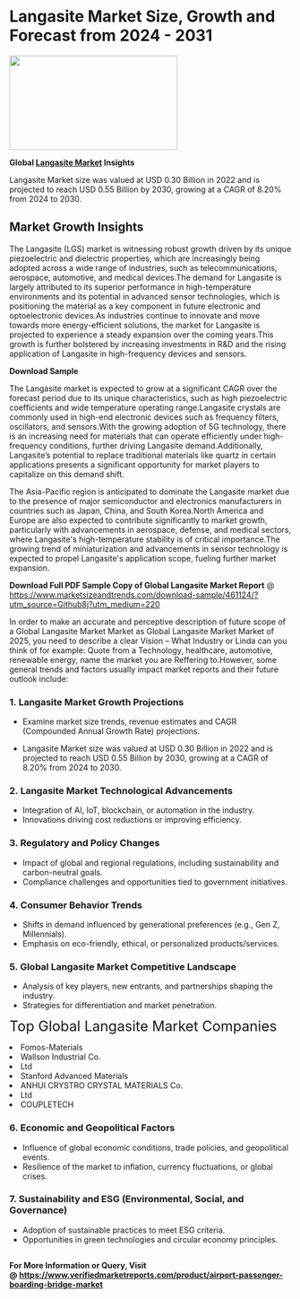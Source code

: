 <H1>Langasite Market Size, Growth and Forecast from 2024 - 2031</H1><img class="aligncenter size-medium wp-image-584254" src="https://thirdeyenews.in/wp-content/uploads/2024/09/Global-Market-Research-300x168.jpeg" alt="" width="300" height="168" /><p><strong>Global&nbsp;<a href="https://www.marketsizeandtrends.com/download-sample/461124/?utm_source=Github8j?utm_medium=220">Langasite Market</a> Insights</strong></p><p>Langasite Market size was valued at USD 0.30 Billion in 2022 and is projected to reach USD 0.55 Billion by 2030, growing at a CAGR of 8.20% from 2024 to 2030.</p><p><h2>Market Growth Insights</h2> <p>The Langasite (LGS) market is witnessing robust growth driven by its unique piezoelectric and dielectric properties, which are increasingly being adopted across a wide range of industries, such as telecommunications, aerospace, automotive, and medical devices.The demand for Langasite is largely attributed to its superior performance in high-temperature environments and its potential in advanced sensor technologies, which is positioning the material as a key component in future electronic and optoelectronic devices.As industries continue to innovate and move towards more energy-efficient solutions, the market for Langasite is projected to experience a steady expansion over the coming years.This growth is further bolstered by increasing investments in R&D and the rising application of Langasite in high-frequency devices and sensors.</p> <p><strong>Download Sample</strong></p> <p>The Langasite market is expected to grow at a significant CAGR over the forecast period due to its unique characteristics, such as high piezoelectric coefficients and wide temperature operating range.Langasite crystals are commonly used in high-end electronic devices such as frequency filters, oscillators, and sensors.With the growing adoption of 5G technology, there is an increasing need for materials that can operate efficiently under high-frequency conditions, further driving Langasite demand.Additionally, Langasite’s potential to replace traditional materials like quartz in certain applications presents a significant opportunity for market players to capitalize on this demand shift.</p> <p>The Asia-Pacific region is anticipated to dominate the Langasite market due to the presence of major semiconductor and electronics manufacturers in countries such as Japan, China, and South Korea.North America and Europe are also expected to contribute significantly to market growth, particularly with advancements in aerospace, defense, and medical sectors, where Langasite's high-temperature stability is of critical importance.The growing trend of miniaturization and advancements in sensor technology is expected to propel Langasite's application scope, fueling further market expansion.</p> <p><span class=""><strong>Download Full PDF Sample Copy of Global Langasite Market Report</strong> @ <a href="https://www.marketsizeandtrends.com/download-sample/461124/?utm_source=Github8j?utm_medium=220" target="_blank">https://www.marketsizeandtrends.com/download-sample/461124/?utm_source=Github8j?utm_medium=220</a></span></p><p>In order to make an accurate and perceptive description of future scope of a Global&nbsp;Langasite Market Market as Global&nbsp;Langasite Market Market of 2025, you need to describe a clear Vision &ndash; What Industry or Linda can you think of for example: Quote from a Technology, healthcare, automotive, renewable energy, name the market you are Reffering to.However, some general trends and factors usually impact market reports and their future outlook include:</p><h3>1.&nbsp;<strong>Langasite Market Growth Projections</strong></h3><ul><li>Examine market size trends, revenue estimates and CAGR (Compounded Annual Growth Rate) projections.</li><li><p>Langasite Market size was valued at USD 0.30 Billion in 2022 and is projected to reach USD 0.55 Billion by 2030, growing at a CAGR of 8.20% from 2024 to 2030.</p></li></ul><h3>2.&nbsp;<strong>Langasite Market Technological Advancements</strong></h3><ul><li>Integration of AI, IoT, blockchain, or automation in the industry.</li><li>Innovations driving cost reductions or improving efficiency.</li></ul><h3>3.&nbsp;<strong>Regulatory and Policy Changes</strong></h3><ul><li>Impact of global and regional regulations, including sustainability and carbon-neutral goals.</li><li>Compliance challenges and opportunities tied to government initiatives.</li></ul><h3>4.&nbsp;<strong>Consumer Behavior Trends</strong></h3><ul><li>Shifts in demand influenced by generational preferences (e.g., Gen Z, Millennials).</li><li>Emphasis on eco-friendly, ethical, or personalized products/services.</li></ul><h3>5.&nbsp;<strong>Global Langasite Market Competitive Landscape</strong></h3><ul><li>Analysis of key players, new entrants, and partnerships shaping the industry.</li><li>Strategies for differentiation and market penetration.</li></ul><p data-pm-slice="1 1 []"><span style="color: inherit; font-family: inherit; font-size: 25px;">Top Global Langasite Market Companies</span></p><div class="" data-test-id=""><p><li>Fomos-Materials</li><li> Wallson Industrial Co.</li><li> Ltd</li><li> Stanford Advanced Materials</li><li> ANHUI CRYSTRO CRYSTAL MATERIALS Co.</li><li> Ltd</li><li> COUPLETECH</li></p></div><h3>6.&nbsp;<strong>Economic and Geopolitical Factors</strong></h3><ul><li>Influence of global economic conditions, trade policies, and geopolitical events.</li><li>Resilience of the market to inflation, currency fluctuations, or global crises.</li></ul><h3>7.&nbsp;<strong>Sustainability and ESG (Environmental, Social, and Governance)</strong></h3><ul><li>Adoption of sustainable practices to meet ESG criteria.</li><li>Opportunities in green technologies and circular economy principles.</li></ul><h2><strong style="font-size: 14px;">For More Information or Query, Visit @&nbsp;</strong><a style="background-color: #ffffff; font-size: 14px;" href="https://www.marketsizeandtrends.com/report/langasite-market/" target="_blank">https://www.verifiedmarketreports.com/product/airport-passenger-boarding-bridge-market</a></h2>